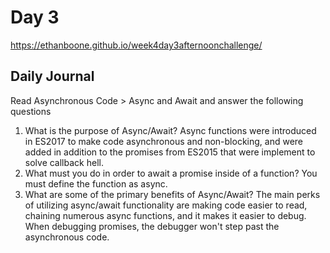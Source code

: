 # Day 3 
https://ethanboone.github.io/week4day3afternoonchallenge/
## Daily Journal
Read Asynchronous Code > Async and Await and answer the following questions
1. What is the purpose of Async/Await?
Async functions were introduced in ES2017 to make code asynchronous and non-blocking, and were added in addition to the promises from ES2015 that were implement to solve callback hell.
2. What must you do in order to await a promise inside of a function?
You must define the function as async.
3. What are some of the primary benefits of Async/Await?
The main perks of utilizing async/await functionality are making code easier to read, chaining numerous async functions, and it makes it easier to debug. When debugging promises, the debugger won't step past the asynchronous code.